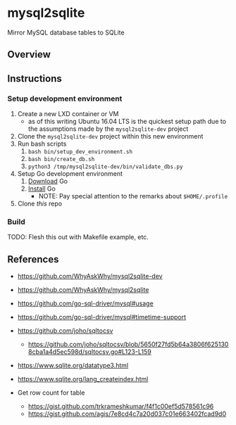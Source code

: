 # mysql2sqlite

Mirror MySQL database tables to SQLite

## Overview

## Instructions

### Setup development environment

1. Create a new LXD container or VM
   - as of this writing Ubuntu 16.04 LTS is the quickest setup path due to the
     assumptions made by the `mysql2sqlite-dev` project
1. Clone the `mysql2sqlite-dev` project within this new environment
1. Run bash scripts
   1. `bash bin/setup_dev_environment.sh`
   1. `bash bin/create_db.sh`
   1. `python3 /tmp/mysql2sqlite-dev/bin/validate_dbs.py`
1. Setup Go development environment
   1. [Download](https://golang.org/dl/) Go
   1. [Install](https://golang.org/doc/install) Go
      - NOTE: Pay special attention to the remarks about `$HOME/.profile`
1. Clone *this* repo

### Build

TODO: Flesh this out with Makefile example, etc.

## References

- <https://github.com/WhyAskWhy/mysql2sqlite-dev>
- <https://github.com/WhyAskWhy/mysql2sqlite>

- <https://github.com/go-sql-driver/mysql#usage>
- <https://github.com/go-sql-driver/mysql#timetime-support>
- <https://github.com/joho/sqltocsv>
  - <https://github.com/joho/sqltocsv/blob/5650f27fd5b64a3806f6251308cba1a4d5ec598d/sqltocsv.go#L123-L159>

- <https://www.sqlite.org/datatype3.html>
- <https://www.sqlite.org/lang_createindex.html>

- Get row count for table
  - <https://gist.github.com/trkrameshkumar/f4f1c00ef5d578561c96>
  - <https://gist.github.com/agis/7e8cd4c7a20d037c01e663402fcad9d0>
